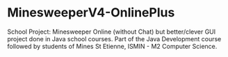# MinesweeperV4-OnlinePlus
 School Project: Minesweeper Online (without Chat) but better/clever GUI project done in Java school courses. Part of the Java Development course followed by students of Mines St Etienne, ISMIN - M2 Computer Science.
